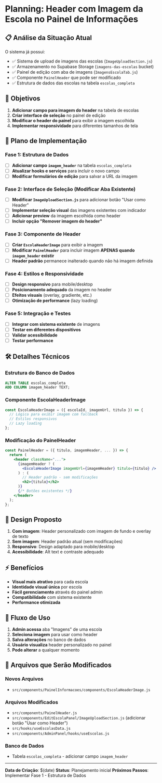 # Planning: Header com Imagem da Escola no Painel de Informações

## 📋 **Análise da Situação Atual**

O sistema já possui:
- ✅ Sistema de upload de imagens das escolas (`ImageUploadSection.js`)
- ✅ Armazenamento no Supabase Storage (`imagens-das-escolas` bucket)
- ✅ Painel de edição com aba de imagens (`ImagensEscolaTab.js`)
- ✅ Componente `PainelHeader` que pode ser modificado
- ✅ Estrutura de dados das escolas na tabela `escolas_completa`

## 🎯 **Objetivos**

1. **Adicionar campo para imagem do header** na tabela de escolas
2. **Criar interface de seleção** no painel de edição
3. **Modificar o header do painel** para exibir a imagem escolhida
4. **Implementar responsividade** para diferentes tamanhos de tela

## 📝 **Plano de Implementação**

### **Fase 1: Estrutura de Dados**
- [ ] **Adicionar campo `imagem_header`** na tabela `escolas_completa`
- [ ] **Atualizar hooks e serviços** para incluir o novo campo
- [ ] **Modificar formulários de edição** para salvar a URL da imagem

### **Fase 2: Interface de Seleção (Modificar Aba Existente)**
- [ ] **Modificar `ImageUploadSection.js`** para adicionar botão "Usar como Header"
- [ ] **Implementar seleção visual** das imagens existentes com indicador
- [ ] **Adicionar preview** da imagem escolhida como header
- [ ] **Incluir opção "Remover imagem do header"**

### **Fase 3: Componente de Header**
- [ ] **Criar `EscolaHeaderImage`** para exibir a imagem
- [ ] **Modificar `PainelHeader`** para incluir imagem **APENAS quando `imagem_header` existir**
- [ ] **Header padrão** permanece inalterado quando não há imagem definida

### **Fase 4: Estilos e Responsividade**
- [ ] **Design responsivo** para mobile/desktop
- [ ] **Posicionamento adequado** da imagem no header
- [ ] **Efeitos visuais** (overlay, gradiente, etc.)
- [ ] **Otimização de performance** (lazy loading)

### **Fase 5: Integração e Testes**
- [ ] **Integrar com sistema existente** de imagens
- [ ] **Testar em diferentes dispositivos**
- [ ] **Validar acessibilidade**
- [ ] **Testar performance**

## 🛠️ **Detalhes Técnicos**

### **Estrutura do Banco de Dados**
```sql
ALTER TABLE escolas_completa 
ADD COLUMN imagem_header TEXT;
```

### **Componente EscolaHeaderImage**
```jsx
const EscolaHeaderImage = ({ escolaId, imagemUrl, titulo }) => {
  // Lógica para exibir imagem com fallback
  // Estilos responsivos
  // Lazy loading
};
```

### **Modificação do PainelHeader**
```jsx
const PainelHeader = ({ titulo, imagemHeader, ... }) => {
  return (
    <header className="...">
      {imagemHeader ? (
        <EscolaHeaderImage imagemUrl={imagemHeader} titulo={titulo} />
      ) : (
        // Header padrão - sem modificações
        <h2>{titulo}</h2>
      )}
      {/* Botões existentes */}
    </header>
  );
};
```

## 🎨 **Design Proposto**

1. **Com imagem**: Header personalizado com imagem de fundo e overlay de texto
2. **Sem imagem**: Header padrão atual (sem modificações)
3. **Responsivo**: Design adaptado para mobile/desktop
4. **Acessibilidade**: Alt text e contraste adequado

## ⚡ **Benefícios**

- **Visual mais atrativo** para cada escola
- **Identidade visual única** por escola
- **Fácil gerenciamento** através do painel admin
- **Compatibilidade** com sistema existente
- **Performance otimizada**

## 🔄 **Fluxo de Uso**

1. **Admin acessa** aba "Imagens" de uma escola
2. **Seleciona imagem** para usar como header
3. **Salva alterações** no banco de dados
4. **Usuário visualiza** header personalizado no painel
5. **Pode alterar** a qualquer momento

## 📁 **Arquivos que Serão Modificados**

### **Novos Arquivos**
- `src/components/PainelInformacoes/components/EscolaHeaderImage.js`

### **Arquivos Modificados**
- `src/components/PainelHeader.js`
- `src/components/EditEscolaPanel/ImageUploadSection.js` (adicionar botão "Usar como Header")
- `src/hooks/useEscolasData.js`
- `src/components/AdminPanel/hooks/useEscolas.js`

### **Banco de Dados**
- Tabela `escolas_completa` - adicionar campo `imagem_header`

---

**Data de Criação**: $(date)
**Status**: Planejamento inicial
**Próximos Passos**: Implementar Fase 1 - Estrutura de Dados
